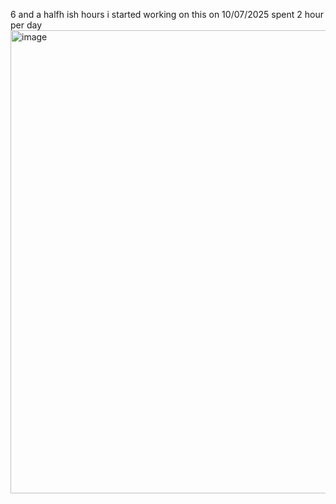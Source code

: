 6 and a halfh ish hours
i started working on this on 10/07/2025
spent 2 hour per day
<img width="1763" height="741" alt="image" src="https://github.com/user-attachments/assets/25b41352-ae9b-4e5d-87ec-81478b78ffae" />

